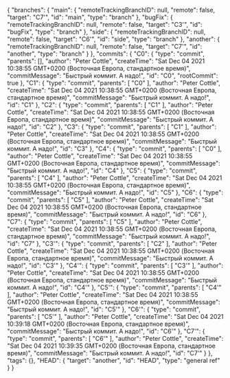 {
  "branches": {
    "main": {
      "remoteTrackingBranchID": null,
      "remote": false,
      "target": "C7'",
      "id": "main",
      "type": "branch"
    },
    "bugFix": {
      "remoteTrackingBranchID": null,
      "remote": false,
      "target": "C3'",
      "id": "bugFix",
      "type": "branch"
    },
    "side": {
      "remoteTrackingBranchID": null,
      "remote": false,
      "target": "C6'",
      "id": "side",
      "type": "branch"
    },
    "another": {
      "remoteTrackingBranchID": null,
      "remote": false,
      "target": "C7'",
      "id": "another",
      "type": "branch"
    }
  },
  "commits": {
    "C0": {
      "type": "commit",
      "parents": [],
      "author": "Peter Cottle",
      "createTime": "Sat Dec 04 2021 10:38:55 GMT+0200 (Восточная Европа, стандартное время)",
      "commitMessage": "Быстрый коммит. А надо!",
      "id": "C0",
      "rootCommit": true
    },
    "C1": {
      "type": "commit",
      "parents": [
        "C0"
      ],
      "author": "Peter Cottle",
      "createTime": "Sat Dec 04 2021 10:38:55 GMT+0200 (Восточная Европа, стандартное время)",
      "commitMessage": "Быстрый коммит. А надо!",
      "id": "C1"
    },
    "C2": {
      "type": "commit",
      "parents": [
        "C1"
      ],
      "author": "Peter Cottle",
      "createTime": "Sat Dec 04 2021 10:38:55 GMT+0200 (Восточная Европа, стандартное время)",
      "commitMessage": "Быстрый коммит. А надо!",
      "id": "C2"
    },
    "C3": {
      "type": "commit",
      "parents": [
        "C1"
      ],
      "author": "Peter Cottle",
      "createTime": "Sat Dec 04 2021 10:38:55 GMT+0200 (Восточная Европа, стандартное время)",
      "commitMessage": "Быстрый коммит. А надо!",
      "id": "C3"
    },
    "C4": {
      "type": "commit",
      "parents": [
        "C0"
      ],
      "author": "Peter Cottle",
      "createTime": "Sat Dec 04 2021 10:38:55 GMT+0200 (Восточная Европа, стандартное время)",
      "commitMessage": "Быстрый коммит. А надо!",
      "id": "C4"
    },
    "C5": {
      "type": "commit",
      "parents": [
        "C4"
      ],
      "author": "Peter Cottle",
      "createTime": "Sat Dec 04 2021 10:38:55 GMT+0200 (Восточная Европа, стандартное время)",
      "commitMessage": "Быстрый коммит. А надо!",
      "id": "C5"
    },
    "C6": {
      "type": "commit",
      "parents": [
        "C5"
      ],
      "author": "Peter Cottle",
      "createTime": "Sat Dec 04 2021 10:38:55 GMT+0200 (Восточная Европа, стандартное время)",
      "commitMessage": "Быстрый коммит. А надо!",
      "id": "C6"
    },
    "C7": {
      "type": "commit",
      "parents": [
        "C5"
      ],
      "author": "Peter Cottle",
      "createTime": "Sat Dec 04 2021 10:38:55 GMT+0200 (Восточная Европа, стандартное время)",
      "commitMessage": "Быстрый коммит. А надо!",
      "id": "C7"
    },
    "C3'": {
      "type": "commit",
      "parents": [
        "C2"
      ],
      "author": "Peter Cottle",
      "createTime": "Sat Dec 04 2021 10:38:55 GMT+0200 (Восточная Европа, стандартное время)",
      "commitMessage": "Быстрый коммит. А надо!",
      "id": "C3'"
    },
    "C4'": {
      "type": "commit",
      "parents": [
        "C3'"
      ],
      "author": "Peter Cottle",
      "createTime": "Sat Dec 04 2021 10:38:55 GMT+0200 (Восточная Европа, стандартное время)",
      "commitMessage": "Быстрый коммит. А надо!",
      "id": "C4'"
    },
    "C5'": {
      "type": "commit",
      "parents": [
        "C4'"
      ],
      "author": "Peter Cottle",
      "createTime": "Sat Dec 04 2021 10:38:55 GMT+0200 (Восточная Европа, стандартное время)",
      "commitMessage": "Быстрый коммит. А надо!",
      "id": "C5'"
    },
    "C6'": {
      "type": "commit",
      "parents": [
        "C5'"
      ],
      "author": "Peter Cottle",
      "createTime": "Sat Dec 04 2021 10:39:18 GMT+0200 (Восточная Европа, стандартное время)",
      "commitMessage": "Быстрый коммит. А надо!",
      "id": "C6'"
    },
    "C7'": {
      "type": "commit",
      "parents": [
        "C6'"
      ],
      "author": "Peter Cottle",
      "createTime": "Sat Dec 04 2021 10:39:35 GMT+0200 (Восточная Европа, стандартное время)",
      "commitMessage": "Быстрый коммит. А надо!",
      "id": "C7'"
    }
  },
  "tags": {},
  "HEAD": {
    "target": "another",
    "id": "HEAD",
    "type": "general ref"
  }
}
